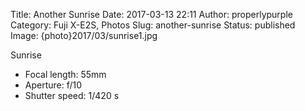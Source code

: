Title: Another Sunrise
Date: 2017-03-13 22:11
Author: properlypurple
Category: Fuji X-E2S, Photos
Slug: another-sunrise
Status: published
Image: {photo}2017/03/sunrise1.jpg


Sunrise

-   Focal length: 55mm
-   Aperture: f/10
-   Shutter speed: 1/420 s
